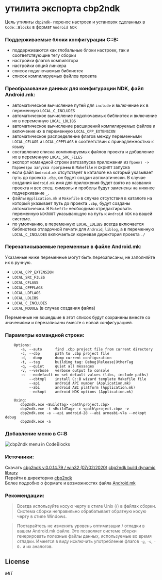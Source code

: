 
# утилита экспорта cbp2ndk

Цель утилиты `cbp2ndk`- перенос настроек и установок сделанных в `Code::Blocks` в формат `Android NDK`

### Поддерживаемые блоки конфигурации C::B:

- поддерживаются как глобальные блоки настроек, так и соответствующие тегу сборки  
- настройки флагов компилятора  
- настройки опций линкера  
- список подключаемых библиотек  
- список компилируемых файлов проекта  


### Преобразование данных для конфигурации NDK, файл Android.mk:

- автоматическое вычисление путей для `include` и включение их в переменную `LOCAL_C_INCLUDES`  
- автоматическое вычисление подключаемых библиотек и включение их в переменную `LOCAL_LDLIBS`  
- автоматическое вычисление расширений компилируемых файлов и включение их в переменную `LOCAL_CPP_EXTENSION`  
- автоматическое распределение флагов между переменными `LOCAL_CFLAGS` и `LOCAL_CPPFLAGS` в соответствии с принадлежностью к языку  
- составление списка компилируемых файлов проекта и добавление их в переменную `LOCAL_SRC_FILES`  
- экспорт командной строки автозапуска приложения из `Проект -> Параметры запуска программы` в `Makefile` и скрипт запуска  
- если файл `Android.mk` отсутствует в каталоге на который указывает путь до проекта `.cbp`, он будет создан автоматически. В случае создания `Android.mk` имя для приложения будет взято из названия проекта и все спец. символы и пробелы будут заменены на нижнее подчеркивание `_`.  
- файлы `Application.mk` и `Makefile` в случае отсутствия в каталоге на который указывает путь до проекта `.cbp`, будут созданы автоматически. В `Makefile` необходимо отредактировать переменную `NDKROOT` указывающую на путь к `Android NDK` на вашей системе.  
- по умолчанию, в переменную `LOCAL_LDLIBS` всегда включается библиотека отладочной печати для `Android`, `liblog`, а в переменную `LOCAL_C_INCLUDES` включаеться корневая директория проекта `./`  


### Перезаписываемые переменные в файле Android.mk:

Указанные ниже переменные могут быть перезаписаны, не заполняйте их в ручную.  

- `LOCAL_CPP_EXTENSION`  
- `LOCAL_SRC_FILES`  
- `LOCAL_CFLAGS`  
- `LOCAL_CPPFLAGS`  
- `LOCAL_LDFLAGS`  
- `LOCAL_LDLIBS`  
- `LOCAL_C_INCLUDES`  
- `LOCAL_MODULE` (в случае создания файла)  


Переменные не вошедшие в этот список будут сохранены вместе со значениями и перезаписаны вместе с новой конфигурацией.

### Параметры командной строки:


        Options:
           -a, --auto      find .cbp project file from current directory
           -c, --cbp       path to .cbp project file
           -d, --dump      dump current configuration
           -t, --tag       building tag: Debug|Release|OtherTag
           -q, --quiet     quiet all messages
           -v, --verbose   verbose output to console
           -n  --nodefault no set default values (libs, include paths)
               --cbtmpl    install C::B wizard template Makefile file
               --api       android API number (Application.mk)
               --abi       android ABI platform (Application.mk)
               --ndkopt    android NDK options (Application.mk)

        Using:
           cbp2ndk.exe <BuildTag> <path\project.cbp>
           cbp2ndk.exe -t <BuildTag> -c <path\project.cbp> -v
           cbp2ndk.exe -a --api android-28 --abi armeabi-v7a --ndkopt debug
           cbp2ndk.exe -a

### Добавление меню в C::B

![cbp2ndk menu in CodeBlocks](img/Image15.png)

### Источники:

Скачать [cbp2ndk v.0.0.14.79 / win32 (07/02/2020)](https://clclon.github.io/Code-Blocks-Android-NDK/cbp2ndk.zip) [cbp2ndk build dynamic library](https://clclon.github.io/Code-Blocks-Android-NDK/cbp2ndkLinkedLib.zip)  
Перейти в директорию [cbp2ndk](https://github.com/ClnViewer/Code-Blocks-Android-NDK/tree/master/cbp2ndk)  
Более подробно о формате и возможностях файла [Android.mk](https://developer.android.com/ndk/guides/android_mk)  

### Рекомендации:

> Всегда используйте косую черту в стиле Unix (/) в файлах сборки. Система сборки неправильно обрабатывает обратную косую черту в стиле Windows.  


> Постарайтесь не изменять уровень оптимизации / отладки в вашем Android.mk файле. Это позволяет системе сборки генерировать полезные файлы данных, используемые во время отладки. Имеется в виду исключить употребление флагов `-g`, `-s`, `-O.` и их аналогов.  

## License
 
  _MIT_
 
  
 
